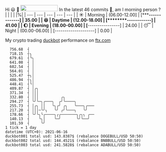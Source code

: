 Hi :smiley: :wave: <img src="https://jojoee.jojoee.com/api/utcnow" width="120" height="20">
In the latest 46 commits :bug:, am I morning person ? 
| | | | |%|
| --- | --- | --- | --- | --- |
| :sunny: | Morning | (06.00-12.00] | [*******-------------] | 35.00 |
| :satisfied: | Daytime | (12.00-18.00] | [********------------] | 41.00 |
| :moon: | Evening | (18.00-00.00] | [****----------------] | 24.00 |
| :sleeping: | Night | (00.00-06.00] | [--------------------] | 0.00 |

My crypto trading [duckbot](https://github.com/jojoee/duckbot) performance on [ftx.com](https://ftx.com/#a=13144711)
```
  756.68  ┤
  718.15  ┤╮
  679.61  ┤╰╮
  641.08  ┤ │
  602.54  ┤ │
  564.01  ┤ │
  525.47  ┼╮│
  486.94  ┤╮│
  448.41  ┤╰│
  409.87  ┤ │╭╮
  371.34  ┤ │││
  332.80  ┤ │││          ╭╮
  294.27  ┤ ╰╯╰─╮╭───╮  ╭╯╰────╮
  255.73  ┤ │╭╮ ││   ╰╮╭╯ ╭╮   ╰───╮╭───
  217.20  ┤ │││─╰╯╮   ╰╯ ╭╯╰───╮   ╰╯
  178.66  ┤ ╰╯╰╮╰╭────╮╭╭───────╮╭╮╮ ╭──
  140.13  ┤    ╰╮│    ╰─╯       ╰╯╰──╯
  101.59  ┤     ╰╯
1 tick = 1 day
datetime (UTC+0): 2021-06-16
duckbot001 total usd: 143.8387$ (rebalance DOGEBULL/USD 50:50)
duckbot002 total usd: 144.4521$ (rebalance BNBBULL/USD 50:50)
duckbot003 total usd: 241.5828$ (rebalance ADABULL/USD 50:50)
```

